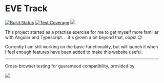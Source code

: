 # EVE Track 

[![Build Status](https://travis-ci.org/Ionaru/EVE-Track.svg?branch=master)](https://travis-ci.org/Ionaru/EVE-Track)
[![Test Coverage](https://lima.codeclimate.com/github/Ionaru/EVE-Track/badges/coverage.svg)](https://lima.codeclimate.com/github/Ionaru/EVE-Track/coverage)
[![](https://img.shields.io/badge/fly-safe-2F849E.svg)](https://www.eveonline.com/)

This project started as a practise exercise for me to get myself more familiar with Angular and Typescript.
...it's grown a bit beyond that, oops! 😉

Currently I am still working on the basic functionality, but will launch it when I feel enough features have been added to make this website useful.

---

Cross-browser testing for guaranteed compatibility, provided by

[![](https://camo.githubusercontent.com/f33f902e2e990851bff52b6e284c4f384f89378b/68747470733a2f2f7777772e62726f77736572737461636b2e636f6d2f696d616765732f6d61696c2f62726f77736572737461636b2d6c6f676f2d666f6f7465722e706e67)](https://browserstack.com)
